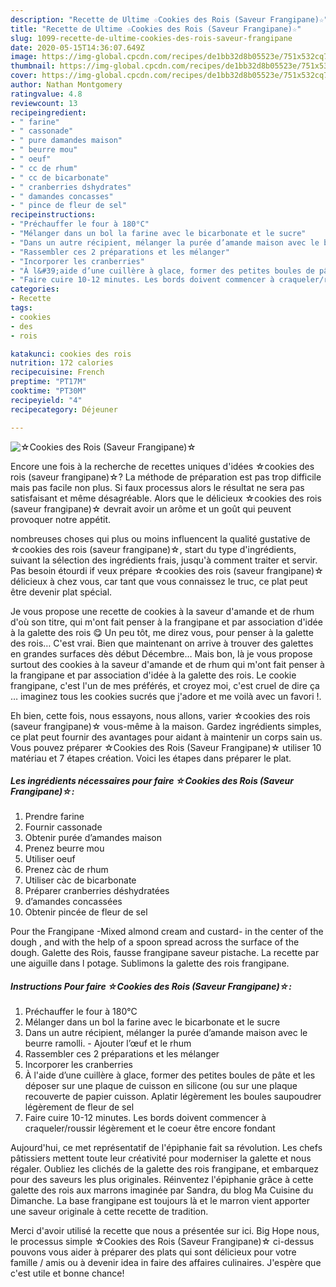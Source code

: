 ```yaml
---
description: "Recette de Ultime ☆Cookies des Rois (Saveur Frangipane)☆"
title: "Recette de Ultime ☆Cookies des Rois (Saveur Frangipane)☆"
slug: 1099-recette-de-ultime-cookies-des-rois-saveur-frangipane
date: 2020-05-15T14:36:07.649Z
image: https://img-global.cpcdn.com/recipes/de1bb32d8b05523e/751x532cq70/☆cookies-des-rois-saveur-frangipane☆-photo-principale-de-la-recette.jpg
thumbnail: https://img-global.cpcdn.com/recipes/de1bb32d8b05523e/751x532cq70/☆cookies-des-rois-saveur-frangipane☆-photo-principale-de-la-recette.jpg
cover: https://img-global.cpcdn.com/recipes/de1bb32d8b05523e/751x532cq70/☆cookies-des-rois-saveur-frangipane☆-photo-principale-de-la-recette.jpg
author: Nathan Montgomery
ratingvalue: 4.8
reviewcount: 13
recipeingredient:
- " farine"
- " cassonade"
- " pure damandes maison"
- " beurre mou"
- " oeuf"
- " cc de rhum"
- " cc de bicarbonate"
- " cranberries dshydrates"
- " damandes concasses"
- " pince de fleur de sel"
recipeinstructions:
- "Préchauffer le four à 180°C"
- "Mélanger dans un bol la farine avec le bicarbonate et le sucre"
- "Dans un autre récipient, mélanger la purée d’amande maison avec le beurre ramolli. Ajouter l’œuf et le rhum"
- "Rassembler ces 2 préparations et les mélanger"
- "Incorporer les cranberries"
- "À l&#39;aide d’une cuillère à glace, former des petites boules de pâte et les déposer sur une plaque de cuisson en silicone (ou sur une plaque recouverte de papier cuisson. Aplatir légèrement les boules saupoudrer légèrement de fleur de sel"
- "Faire cuire 10-12 minutes. Les bords doivent commencer à craqueler/roussir légèrement et le coeur être encore fondant"
categories:
- Recette
tags:
- cookies
- des
- rois

katakunci: cookies des rois 
nutrition: 172 calories
recipecuisine: French
preptime: "PT17M"
cooktime: "PT30M"
recipeyield: "4"
recipecategory: Déjeuner

---
```



![☆Cookies des Rois (Saveur Frangipane)☆](https://img-global.cpcdn.com/recipes/de1bb32d8b05523e/751x532cq70/☆cookies-des-rois-saveur-frangipane☆-photo-principale-de-la-recette.jpg)

Encore une fois à la recherche de recettes uniques d'idées ☆cookies des rois (saveur frangipane)☆? La méthode de préparation est pas trop difficile mais pas facile non plus. Si faux processus alors le résultat ne sera pas satisfaisant et même désagréable. Alors que le délicieux ☆cookies des rois (saveur frangipane)☆ devrait avoir un arôme et un goût qui peuvent provoquer notre appétit.

nombreuses choses qui plus ou moins influencent la qualité gustative de ☆cookies des rois (saveur frangipane)☆, start du type d'ingrédients, suivant la sélection des ingrédients frais, jusqu'à comment traiter et servir. Pas besoin étourdi if veux prépare ☆cookies des rois (saveur frangipane)☆ délicieux à chez vous, car tant que vous connaissez le truc, ce plat peut être devenir plat spécial.

Je vous propose une recette de cookies à la saveur d&#39;amande et de rhum d&#39;où son titre, qui m&#39;ont fait penser à la frangipane et par association d&#39;idée à la galette des rois 😋 Un peu tôt, me direz vous, pour penser à la galette des rois… C&#39;est vrai. Bien que maintenant on arrive à trouver des galettes en grandes surfaces dès début Décembre… Mais bon, là je vous propose surtout des cookies à la saveur d&#39;amande et de rhum qui m&#39;ont fait penser à la frangipane et par association d&#39;idée à la galette des rois. Le cookie frangipane, c&#39;est l&#39;un de mes préférés, et croyez moi, c&#39;est cruel de dire ça … imaginez tous les cookies sucrés que j&#39;adore et me voilà avec un favori !.


Eh bien, cette fois, nous essayons, nous allons, varier ☆cookies des rois (saveur frangipane)☆ vous-même à la maison. Gardez ingrédients simples, ce plat peut fournir des avantages pour aidant à maintenir un corps sain us. Vous pouvez préparer ☆Cookies des Rois (Saveur Frangipane)☆ utiliser 10 matériau et 7 étapes création. Voici les étapes dans préparer le plat.

<!--inarticleads1-->

##### Les ingrédients nécessaires pour faire ☆Cookies des Rois (Saveur Frangipane)☆:

1. Prendre  farine
1. Fournir  cassonade
1. Obtenir  purée d’amandes maison
1. Prenez  beurre mou
1. Utiliser  oeuf
1. Prenez  càc de rhum
1. Utiliser  càc de bicarbonate
1. Préparer  cranberries déshydratées
1.   d’amandes concassées
1. Obtenir  pincée de fleur de sel


Pour the Frangipane -Mixed almond cream and custard- in the center of the dough , and with the help of a spoon spread across the surface of the dough. Galette des Rois, fausse frangipane saveur pistache. La recette par une aiguille dans l potage. Sublimons la galette des rois frangipane. 

<!--inarticleads2-->

##### Instructions Pour faire ☆Cookies des Rois (Saveur Frangipane)☆:

1. Préchauffer le four à 180°C
1. Mélanger dans un bol la farine avec le bicarbonate et le sucre
1. Dans un autre récipient, mélanger la purée d’amande maison avec le beurre ramolli. - Ajouter l’œuf et le rhum
1. Rassembler ces 2 préparations et les mélanger
1. Incorporer les cranberries
1. À l&#39;aide d’une cuillère à glace, former des petites boules de pâte et les déposer sur une plaque de cuisson en silicone (ou sur une plaque recouverte de papier cuisson. Aplatir légèrement les boules saupoudrer légèrement de fleur de sel
1. Faire cuire 10-12 minutes. Les bords doivent commencer à craqueler/roussir légèrement et le coeur être encore fondant


Aujourd&#39;hui, ce met représentatif de l&#39;épiphanie fait sa révolution. Les chefs pâtissiers mettent toute leur créativité pour moderniser la galette et nous régaler. Oubliez les clichés de la galette des rois frangipane, et embarquez pour des saveurs les plus originales. Réinventez l&#39;épiphanie grâce à cette galette des rois aux marrons imaginée par Sandra, du blog Ma Cuisine du Dimanche. La base frangipane est toujours là et le marron vient apporter une saveur originale à cette recette de tradition. 


Merci d'avoir utilisé la recette que nous a présentée sur ici. Big Hope nous, le processus simple ☆Cookies des Rois (Saveur Frangipane)☆ ci-dessus pouvons vous aider à préparer des plats qui sont délicieux pour votre famille / amis ou à devenir idea in faire des affaires culinaires. J'espère que c'est utile et bonne chance!
